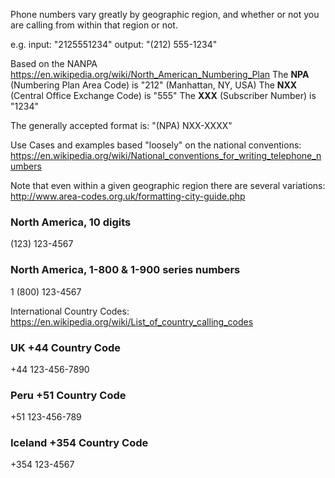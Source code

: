 Phone numbers vary greatly by geographic region, and whether or not you are calling from within that region or not.

e.g.
input: "2125551234"
output: "(212) 555-1234"

Based on the NANPA https://en.wikipedia.org/wiki/North_American_Numbering_Plan
The **NPA** (Numbering Plan Area Code) is "212" (Manhattan, NY, USA)
The **NXX** (Central Office Exchange Code) is "555"
The **XXX** (Subscriber Number) is "1234"

The generally accepted format is:
"(NPA) NXX-XXXX"


Use Cases and examples based "loosely" on the national conventions: https://en.wikipedia.org/wiki/National_conventions_for_writing_telephone_numbers

Note that even within a given geographic region there are several variations: http://www.area-codes.org.uk/formatting-city-guide.php

### North America, 10 digits
(123) 123-4567

### North America, 1-800 & 1-900 series numbers
1 (800) 123-4567

International Country Codes: https://en.wikipedia.org/wiki/List_of_country_calling_codes

### UK +44 Country Code
+44 123-456-7890

### Peru +51 Country Code
+51 123-456-789

### Iceland +354 Country Code
+354 123-4567
